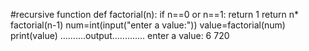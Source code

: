 #recursive function
def factorial(n):
    if n==0 or n==1:
        return 1
    return n* factorial(n-1)
num=int(input("enter a value:")) 
value=factorial(num)
print(value)
..........output.............
enter a value: 6
720

